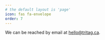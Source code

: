 ```yaml
---
# the default layout is 'page'
icon: fas fa-envelope
order: 7
---
```


We can be reached by email at hello@tritag.ca.
